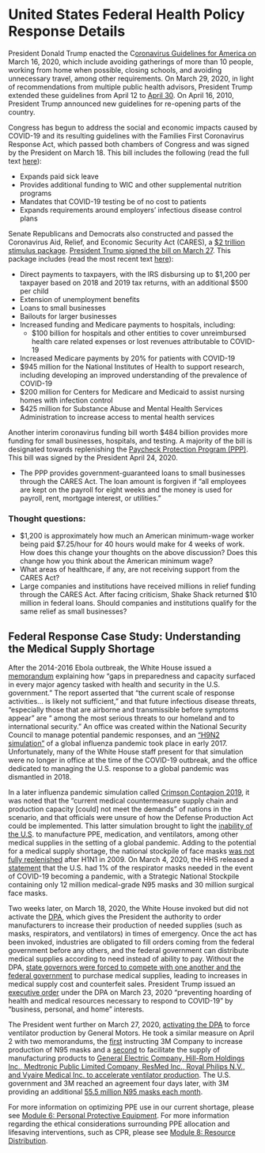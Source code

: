 # United States Federal Health Policy Response Details

President Donald Trump enacted the C[oronavirus Guidelines for America on](https://www.whitehouse.gov/briefings-statements/coronavirus-guidelines-america/) March 16, 2020, which include avoiding gatherings of more than 10 people, working from home when possible, closing schools, and avoiding unnecessary travel, among other requirements. On March 29, 2020, in light of recommendations from multiple public health advisors, President Trump extended these guidelines from April 12 to [April 30](https://www.nytimes.com/2020/03/29/us/politics/trump-coronavirus-guidelines.html). On April 16, 2010, President Trump announced new guidelines for re-opening parts of the country. 

Congress has begun to address the social and economic impacts caused by COVID-19 and its resulting guidelines with the Families First Coronavirus Response Act, which passed both chambers of Congress and was signed by the President on March 18. This bill includes the following \(read the full text [here](https://www.congress.gov/bill/116th-congress/house-bill/6201/text)\):

* Expands paid sick leave
* Provides additional funding to WIC and other supplemental nutrition programs
* Mandates that COVID-19 testing be of no cost to patients
* Expands requirements around employers’ infectious disease control plans

Senate Republicans and Democrats also constructed and passed the Coronavirus Aid, Relief, and Economic Security Act \(CARES\), a [$2 trillion stimulus package](https://www.nytimes.com/2020/03/25/us/politics/whats-in-coronavirus-stimulus-bill.html). [President Trump signed the bill on March 27](https://www.washingtonpost.com/us-policy/2020/03/27/congress-coronavirus-house-vote/). This package includes \(read the most recent text [here](https://www.congress.gov/bill/116th-congress/senate-bill/3548/text)\):

* Direct payments to taxpayers, with the IRS disbursing up to $1,200 per taxpayer based on 2018 and 2019 tax returns, with an additional $500 per child
* Extension of unemployment benefits
* Loans to small businesses
* Bailouts for larger businesses
* Increased funding and Medicare payments to hospitals, including:
  * $100 billion for hospitals and other entities to cover unreimbursed health care related expenses or lost revenues attributable to COVID-19
* Increased Medicare payments by 20% for patients with COVID-19
* $945 million for the National Institutes of Health to support research, including developing an improved understanding of the prevalence of COVID-19
* $200 million for Centers for Medicare and Medicaid to assist nursing homes with infection control
* $425 million for Substance Abuse and Mental Health Services Administration to increase access to mental health services

 Another interim coronavirus funding bill worth $484 billion provides more funding for small businesses, hospitals, and testing.  A majority of the bill is designated towards replenishing the [Paycheck Protection Program \(PPP\)](https://www.sba.gov/funding-programs/loans/coronavirus-relief-options/paycheck-protection-program-ppp). This bill was signed by the President April 24, 2020. 

* The PPP provides government-guaranteed loans to small businesses through the CARES Act.  The loan amount is forgiven if “all employees are kept on the payroll for eight weeks and the money is used for payroll, rent, mortgage interest, or utilities.”

### Thought questions:

* $1,200 is approximately how much an American minimum-wage worker being paid $7.25/hour for 40 hours would make for 4 weeks of work. How does this change your thoughts on the above discussion? Does this change how you think about the American minimum wage?
* What areas of healthcare, if any, are not receiving support from the CARES Act?
* Large companies and institutions have received millions in relief funding through the CARES Act.  After facing criticism, Shake Shack returned $10 million in federal loans.  Should companies and institutions qualify for the same relief as small businesses?

## Federal Response Case Study: Understanding the Medical Supply Shortage

After the 2014-2016 Ebola outbreak, the White House issued a [memorandum](https://int.nyt.com/data/documenthelper/6823-national-security-counci-ebola/05bd797500ea55be0724/optimized/full.pdf) explaining how “gaps in preparedness and capacity surfaced in every major agency tasked with health and security in the U.S. government.” The report asserted that “the current scale of response activities… is likely not sufficient,” and that future infectious disease threats, “especially those that are airborne and transmissible before symptoms appear” are “ among the most serious threats to our homeland and to international security.” An office was created within the National Security Council to manage potential pandemic responses, and an [“H9N2 simulation”](https://www.politico.com/news/2020/03/16/trump-inauguration-warning-scenario-pandemic-132797) of a global influenza pandemic took place in early 2017. Unfortunately, many of the White House staff present for that simulation were no longer in office at the time of the COVID-19 outbreak, and the office dedicated to managing the U.S. response to a global pandemic was dismantled in 2018. 

In a later influenza pandemic simulation called [Crimson Contagion 2019](https://int.nyt.com/data/documenthelper/6824-2019-10-key-findings-and-after/05bd797500ea55be0724/optimized/full.pdf), it was noted that the “current medical countermeasure supply chain and production capacity \[could\] not meet the demands” of nations in the scenario, and that officials were unsure of how the Defense Production Act could be implemented. This latter simulation brought to light the [inability of the U.S](http://nytimes.com/2020/03/19/us/politics/trump-coronavirus-outbreak.html). to manufacture PPE, medication, and ventilators, among other medical supplies in the setting of a global pandemic. Adding to the potential for a medical supply shortage, the national stockpile of face masks [was not fully replenished](https://www.washingtonpost.com/investigations/face-masks-in-national-stockpile-have-not-been-substantially-replenished-since-2009/2020/03/10/57e57316-60c9-11ea-8baf-519cedb6ccd9_story.html) after H1N1 in 2009. On March 4, 2020, the HHS released a [statement](https://www.cnbc.com/2020/03/04/hhs-clarifies-us-has-about-1percent-of-face-masks-needed-for-full-blown-pandemic.html) that the U.S. had 1% of the respirator masks needed in the event of COVID-19 becoming a pandemic, with a Strategic National Stockpile containing only 12 million medical-grade N95 masks and 30 million surgical face masks. 

Two weeks later, on March 18, 2020, the White House invoked but did not activate the [DPA](https://www.vox.com/2020/3/18/21185333/coronavirus-defense-production-act-trump), which gives the President the authority to order manufacturers to increase their production of needed supplies \(such as masks, respirators, and ventilators\) in times of emergency. Once the act has been invoked, industries are obligated to fill orders coming from the federal government before any others, and the federal government can distribute medical supplies according to need instead of ability to pay. Without the DPA, [state governors were forced to compete with one another and the federal government](https://www.washingtonpost.com/business/2020/03/26/gouged-prices-middlemen-medical-supply-chaos-why-governors-are-so-upset-with-trump/) to purchase medical supplies, leading to increases in medical supply cost and counterfeit sales. President Trump issued an [executive order](https://www.hhs.gov/about/news/2020/03/25/hhs-implements-president-trumps-hoarding-prevention-executive-order.html) under the DPA on March 23, 2020 “preventing hoarding of health and medical resources necessary to respond to COVID-19” by “business, personal, and home” interests. 

The President went further on March 27, 2020, [activating the DPA](https://www.washingtonpost.com/politics/2020/03/25/is-trump-using-defense-production-act/) to force ventilator production by General Motors. He took a similar measure on April 2 with two memorandums, the [first](https://www.whitehouse.gov/presidential-actions/memorandum-order-defense-production-act-regarding-3m-company/) instructing 3M Company to increase production of N95 masks and a [second](https://www.whitehouse.gov/briefings-statements/statement-president-regarding-defense-production-act-3/) to facilitate the supply of manufacturing products to [General Electric Company, Hill-Rom Holdings Inc., Medtronic Public Limited Company, ResMed Inc., Royal Philips N.V., and Vyaire Medical Inc. to accelerate ventilator production](https://www.aha.org/news/headline/2020-04-02-president-uses-dpa-facilitate-production-ventilators). The U.S. government and 3M reached an agreement four days later, with 3M providing an additional [55.5 million N95 masks each month](https://www.cnn.com/2020/04/06/politics/trump-3m-defense-production-act-masks/index.html).  


For more information on optimizing PPE use in our current shortage, please see [Module 6: Personal Protective Equipment](https://curriculum.covidstudentresponse.org/module-5-training-for-medical-student-specific-roles/personal-protective-equipment). For more information regarding the ethical considerations surrounding PPE allocation and lifesaving interventions, such as CPR, please see [Module 8: Resource Distribution](https://curriculum.covidstudentresponse.org/module-6-medical-ethics-in-relation-to-covid-19/untitled-1#microallocation).  


